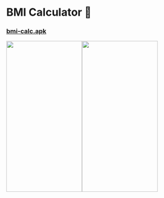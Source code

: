 # BMI Calculator 💪
### [bmi-calc.apk](https://drive.google.com/file/d/1uMAAIehgAot2NVr8hkDXr4eoklMwKaGz/view?usp=sharing)
<img src="https://user-images.githubusercontent.com/67198296/191658547-b935b226-f7ed-43b8-979c-c9d9727b1557.jpg" width="200" height="400" /><img src="https://user-images.githubusercontent.com/67198296/191658554-ae93a1ee-2474-4007-8c12-9ad046449801.jpg" width="200" height="400" />
